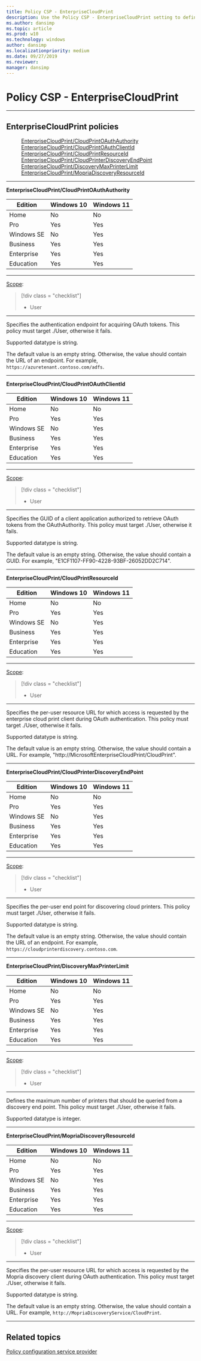 ```yaml
---
title: Policy CSP - EnterpriseCloudPrint
description: Use the Policy CSP - EnterpriseCloudPrint setting to define the maximum number of printers that should be queried from a discovery end point.
ms.author: dansimp
ms.topic: article
ms.prod: w10
ms.technology: windows
author: dansimp
ms.localizationpriority: medium
ms.date: 09/27/2019
ms.reviewer: 
manager: dansimp
---
```


# Policy CSP - EnterpriseCloudPrint

<hr/>

<!--Policies-->
## EnterpriseCloudPrint policies  

<dl>
  <dd>
    <a href="#enterprisecloudprint-cloudprintoauthauthority">EnterpriseCloudPrint/CloudPrintOAuthAuthority</a>
  </dd>
  <dd>
    <a href="#enterprisecloudprint-cloudprintoauthclientid">EnterpriseCloudPrint/CloudPrintOAuthClientId</a>
  </dd>
  <dd>
    <a href="#enterprisecloudprint-cloudprintresourceid">EnterpriseCloudPrint/CloudPrintResourceId</a>
  </dd>
  <dd>
    <a href="#enterprisecloudprint-cloudprinterdiscoveryendpoint">EnterpriseCloudPrint/CloudPrinterDiscoveryEndPoint</a>
  </dd>
  <dd>
    <a href="#enterprisecloudprint-discoverymaxprinterlimit">EnterpriseCloudPrint/DiscoveryMaxPrinterLimit</a>
  </dd>
  <dd>
    <a href="#enterprisecloudprint-mopriadiscoveryresourceid">EnterpriseCloudPrint/MopriaDiscoveryResourceId</a>
  </dd>
</dl>

<hr/>

<!--Policy-->
<a href="" id="enterprisecloudprint-cloudprintoauthauthority"></a>**EnterpriseCloudPrint/CloudPrintOAuthAuthority**  

<!--SupportedSKUs-->

|Edition|Windows 10|Windows 11|
|--- |--- |--- |
|Home|No|No|
|Pro|Yes|Yes|
|Windows SE|No|Yes|
|Business|Yes|Yes|
|Enterprise|Yes|Yes|
|Education|Yes|Yes|

<!--/SupportedSKUs-->
<hr/>

<!--Scope-->
[Scope](./policy-configuration-service-provider.md#policy-scope):

> [!div class = "checklist"]
> * User

<hr/>

<!--/Scope-->
<!--Description-->
Specifies the authentication endpoint for acquiring OAuth tokens. This policy must target ./User, otherwise it fails.

Supported datatype is string.

The default value is an empty string. Otherwise, the value should contain the URL of an endpoint. For example, ```https://azuretenant.contoso.com/adfs```.

<!--/Description-->
<!--/Policy-->

<hr/>

<!--Policy-->
<a href="" id="enterprisecloudprint-cloudprintoauthclientid"></a>**EnterpriseCloudPrint/CloudPrintOAuthClientId**  

<!--SupportedSKUs-->

|Edition|Windows 10|Windows 11|
|--- |--- |--- |
|Home|No|No|
|Pro|Yes|Yes|
|Windows SE|No|Yes|
|Business|Yes|Yes|
|Enterprise|Yes|Yes|
|Education|Yes|Yes|

<!--/SupportedSKUs-->
<hr/>

<!--Scope-->
[Scope](./policy-configuration-service-provider.md#policy-scope):

> [!div class = "checklist"]
> * User

<hr/>

<!--/Scope-->
<!--Description-->
Specifies the GUID of a client application authorized to retrieve OAuth tokens from the OAuthAuthority. This policy must target ./User, otherwise it fails.

Supported datatype is string.

The default value is an empty string. Otherwise, the value should contain a GUID. For example, "E1CF1107-FF90-4228-93BF-26052DD2C714".

<!--/Description-->
<!--/Policy-->

<hr/>

<!--Policy-->
<a href="" id="enterprisecloudprint-cloudprintresourceid"></a>**EnterpriseCloudPrint/CloudPrintResourceId**  

<!--SupportedSKUs-->

|Edition|Windows 10|Windows 11|
|--- |--- |--- |
|Home|No|No|
|Pro|Yes|Yes|
|Windows SE|No|Yes|
|Business|Yes|Yes|
|Enterprise|Yes|Yes|
|Education|Yes|Yes|

<!--/SupportedSKUs-->
<hr/>

<!--Scope-->
[Scope](./policy-configuration-service-provider.md#policy-scope):

> [!div class = "checklist"]
> * User

<hr/>

<!--/Scope-->
<!--Description-->
Specifies the per-user resource URL for which access is requested by the enterprise cloud print client during OAuth authentication. This policy must target ./User, otherwise it fails.

Supported datatype is string. 

The default value is an empty string. Otherwise, the value should contain a URL. For example, "http:<span></span>//MicrosoftEnterpriseCloudPrint/CloudPrint".

<!--/Description-->
<!--/Policy-->

<hr/>

<!--Policy-->
<a href="" id="enterprisecloudprint-cloudprinterdiscoveryendpoint"></a>**EnterpriseCloudPrint/CloudPrinterDiscoveryEndPoint**  

<!--SupportedSKUs-->

|Edition|Windows 10|Windows 11|
|--- |--- |--- |
|Home|No|No|
|Pro|Yes|Yes|
|Windows SE|No|Yes|
|Business|Yes|Yes|
|Enterprise|Yes|Yes|
|Education|Yes|Yes|

<!--/SupportedSKUs-->
<hr/>

<!--Scope-->
[Scope](./policy-configuration-service-provider.md#policy-scope):

> [!div class = "checklist"]
> * User

<hr/>

<!--/Scope-->
<!--Description-->
Specifies the per-user end point for discovering cloud printers. This policy must target ./User, otherwise it fails.

Supported datatype is string.

The default value is an empty string. Otherwise, the value should contain the URL of an endpoint. For example, ```https://cloudprinterdiscovery.contoso.com```.

<!--/Description-->
<!--/Policy-->

<hr/>

<!--Policy-->
<a href="" id="enterprisecloudprint-discoverymaxprinterlimit"></a>**EnterpriseCloudPrint/DiscoveryMaxPrinterLimit**  

<!--SupportedSKUs-->

|Edition|Windows 10|Windows 11|
|--- |--- |--- |
|Home|No|No|
|Pro|Yes|Yes|
|Windows SE|No|Yes|
|Business|Yes|Yes|
|Enterprise|Yes|Yes|
|Education|Yes|Yes|

<!--/SupportedSKUs-->
<hr/>

<!--Scope-->
[Scope](./policy-configuration-service-provider.md#policy-scope):

> [!div class = "checklist"]
> * User

<hr/>

<!--/Scope-->
<!--Description-->
Defines the maximum number of printers that should be queried from a discovery end point. This policy must target ./User, otherwise it fails.

Supported datatype is integer. 

<!--/Description-->
<!--/Policy-->

<hr/>

<!--Policy-->
<a href="" id="enterprisecloudprint-mopriadiscoveryresourceid"></a>**EnterpriseCloudPrint/MopriaDiscoveryResourceId**  

<!--SupportedSKUs-->

|Edition|Windows 10|Windows 11|
|--- |--- |--- |
|Home|No|No|
|Pro|Yes|Yes|
|Windows SE|No|Yes|
|Business|Yes|Yes|
|Enterprise|Yes|Yes|
|Education|Yes|Yes|

<!--/SupportedSKUs-->
<hr/>

<!--Scope-->
[Scope](./policy-configuration-service-provider.md#policy-scope):

> [!div class = "checklist"]
> * User

<hr/>

<!--/Scope-->
<!--Description-->
Specifies the per-user resource URL for which access is requested by the Mopria discovery client during OAuth authentication. This policy must target ./User, otherwise it fails.

Supported datatype is string.

The default value is an empty string. Otherwise, the value should contain a URL. For example, ```http://MopriaDiscoveryService/CloudPrint```.

<!--/Description-->
<!--/Policy-->
<hr/>


<!--/Policies-->

## Related topics

[Policy configuration service provider](policy-configuration-service-provider.md)